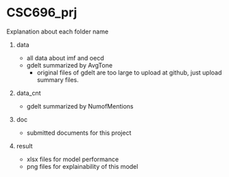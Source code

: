 # CSC696_prj

Explanation about each folder name

1. data
	- all data about imf and oecd
	- gdelt summarized by AvgTone
		* original files of gdelt are too large to upload at github, just upload summary files.

2. data_cnt
	- gdelt summarized by NumofMentions

3. doc
	- submitted documents for this project

4. result
	- xlsx files for model performance
	- png files for explainability of this model